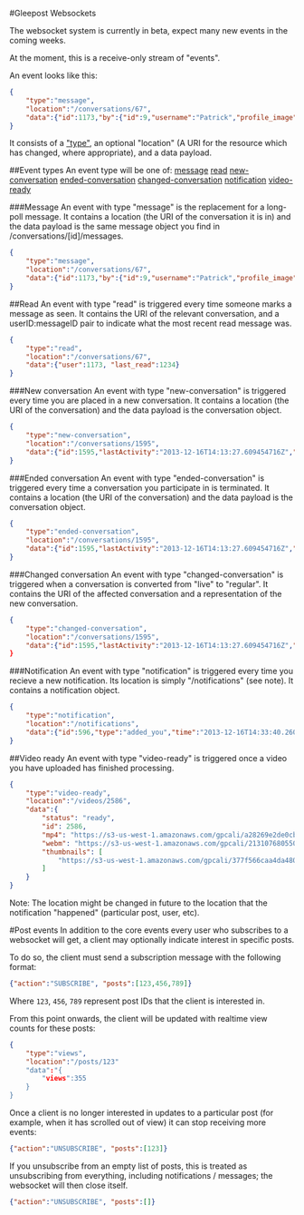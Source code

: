 #Gleepost Websockets

The websocket system is currently in beta, expect many new events in the coming weeks.

At the moment, this is a receive-only stream of "events". 

An event looks like this:

```json
{
	"type":"message",
	"location":"/conversations/67",
	"data":{"id":1173,"by":{"id":9,"username":"Patrick","profile_image":"https://s3-eu-west-1.amazonaws.com/gpimg/59bdb3c4a4151cc7ab41137eecbcc4d461291f72cfd6b6516b12de00a7ad1a94.jpg"},"text":"testing12345678901234","timestamp":"2013-12-12T15:20:54.665361234Z","seen":false}
}
```

It consists of a ["type"](#event-types), an optional "location" (A URI for the resource which has changed, where appropriate), and a data payload.


##Event types
An event type will be one of: [message](#message) [read](#read) [new-conversation](#new-conversation) [ended-conversation](#ended-conversation) [changed-conversation](#changed-conversation) [notification](#notification) [video-ready](#video-ready)

###Message
An event with type "message" is the replacement for a long-poll message. It contains a location (the URI of the conversation it is in) and the data payload is the same message object you find in /conversations/[id]/messages.

```json
{
	"type":"message",
	"location":"/conversations/67",
	"data":{"id":1173,"by":{"id":9,"username":"Patrick","profile_image":"https://s3-eu-west-1.amazonaws.com/gpimg/59bdb3c4a4151cc7ab41137eecbcc4d461291f72cfd6b6516b12de00a7ad1a94.jpg"},"text":"testing12345678901234","timestamp":"2013-12-12T15:20:54.665361234Z","seen":false}
}
```

##Read
An event with type "read" is triggered every time someone marks a message as seen. It contains the URI of the relevant conversation, and a userID:messageID pair to indicate what the most recent read message was.
```json
{
	"type":"read",
	"location":"/conversations/67",
	"data":{"user":1173, "last_read":1234}
}

```

###New conversation
An event with type "new-conversation" is triggered every time you are placed in a new conversation. It contains a location (the URI of the conversation) and the data payload is the conversation object.
```json
{
	"type":"new-conversation",
	"location":"/conversations/1595",
	"data":{"id":1595,"lastActivity":"2013-12-16T14:13:27.609454716Z","participants":[{"id":2147,"username":"PaulLoran","profile_image":""},{"id":9,"username":"Patrick","profile_image":"https://s3-eu-west-1.amazonaws.com/gpimg/59bdb3c4a4151cc7ab41137eecbcc4d461291f72cfd6b6516b12de00a7ad1a94.jpg"}],"expiry":{"time":"2013-12-16T14:23:27.609455414Z","ended":false}}
}
```

###Ended conversation
An event with type "ended-conversation" is triggered every time a conversation you participate in is terminated. It contains a location (the URI of the conversation) and the data payload is the conversation object.
```json
{
	"type":"ended-conversation",
	"location":"/conversations/1595",
	"data":{"id":1595,"lastActivity":"2013-12-16T14:13:27.609454716Z","participants":[{"id":2147,"username":"PaulLoran","profile_image":""},{"id":9,"username":"Patrick","profile_image":"https://s3-eu-west-1.amazonaws.com/gpimg/59bdb3c4a4151cc7ab41137eecbcc4d461291f72cfd6b6516b12de00a7ad1a94.jpg"}],"expiry":{"time":"2013-12-16T14:23:27.609455414Z","ended":true}}
}
```

###Changed conversation
An event with type "changed-conversation" is triggered when a conversation is converted from "live" to "regular".
It contains the URI of the affected conversation and a representation of the new conversation.
```json
{
	"type":"changed-conversation",
	"location":"/conversations/1595",
	"data":{"id":1595,"lastActivity":"2013-12-16T14:13:27.609454716Z","participants":[{"id":2147,"username":"PaulLoran","profile_image":""},{"id":9,"username":"Patrick","profile_image":"https://s3-eu-west-1.amazonaws.com/gpimg/59bdb3c4a4151cc7ab41137eecbcc4d461291f72cfd6b6516b12de00a7ad1a94.jpg"}]}}
}
```

###Notification
An event with type "notification" is triggered every time you recieve a new notification. Its location is simply "/notifications" (see note). It contains a notification object.
```json
{
	"type":"notification",
	"location":"/notifications",
	"data":{"id":596,"type":"added_you","time":"2013-12-16T14:33:40.260990792Z","user":{"id":2395,"username":"TestingUser","profile_image":"https://s3-eu-west-1.amazonaws.com/gpimg/5c780da1230506100f037abf88d74d88cb0556510c49af40c95ee02e0a35ad57.png"}}
}
```

##Video ready
An event with type "video-ready" is triggered once a video you have uploaded has finished processing. 
```json
{
	"type":"video-ready",
	"location":"/videos/2586",
	"data":{
		"status": "ready",
		"id": 2586,
		"mp4": "https://s3-us-west-1.amazonaws.com/gpcali/a28269e2de0cb2b5ca9a36a55e9b7ccaf1ae46e4cedc5054ba9667b31c4ccb9b.mp4",
		"webm": "https://s3-us-west-1.amazonaws.com/gpcali/213107680550e4964c2d25c5999d9709d1d94c138b35d394c60b851ef69b0dc0.webm",
		"thumbnails": [
			"https://s3-us-west-1.amazonaws.com/gpcali/377f566caa4da4806a66795ce9241eee54f1b3be7c4ff5b32b6b526f08fdd449.jpg"
		]
	}
}
```

Note: The location might be changed in future to the location that the notification "happened" (particular post, user, etc).

#Post events
In addition to the core events every user who subscribes to a websocket will get, a client may optionally indicate interest in specific posts.

To do so, the client must send a subscription message with the following format:

```json
{"action":"SUBSCRIBE", "posts":[123,456,789]}
```
Where `123`, `456`, `789` represent post IDs that the client is interested in.

From this point onwards, the client will be updated with realtime view counts for these posts:

```json
{
	"type":"views",
	"location":"/posts/123"
	"data":"{
		"views":355
	}
}
```

Once a client is no longer interested in updates to a particular post (for example, when it has scrolled out of view) it can stop receiving more events:

```json
{"action":"UNSUBSCRIBE", "posts":[123]}
```

If you unsubscribe from an empty list of posts, this is treated as unsubscribing from everything, including notifications / messages; the websocket will then close itself.

```json
{"action":"UNSUBSCRIBE", "posts":[]}
```

